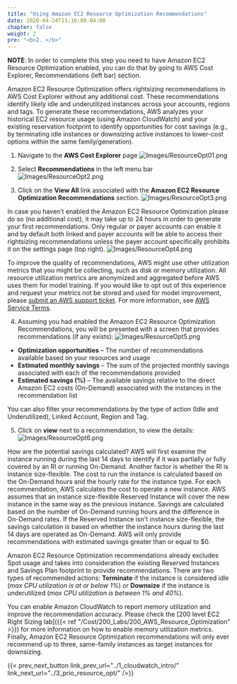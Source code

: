 ```yaml
---
title: "Using Amazon EC2 Resource Optimization Recommendations"
date: 2020-04-24T11:16:09-04:00
chapter: false
weight: 2
pre: "<b>2. </b>"
---
```


**NOTE**: In order to complete this step you need to have Amazon EC2 Resource Optimization enabled, you can do that by going to AWS Cost Explorer, Recommendations (left bar) section.

Amazon EC2 Resource Optimization offers rightsizing recommendations in AWS Cost Explorer without any additional cost. These recommendations identify likely idle and underutilized instances across your accounts, regions and tags. To generate these recommendations, AWS analyzes your historical EC2 resource usage (using Amazon CloudWatch) and your existing reservation footprint to identify opportunities for cost savings (e.g., by terminating idle instances or downsizing active instances to lower-cost options within the same family/generation).

1. Navigate to the **AWS Cost Explorer** page
![Images/ResourceOpt01.png](/Cost/100_AWS_Resource_Optimization/Images/ResourceOpt01.png)

2. Select **Recommendations** in the left menu bar
![Images/ResourceOpt2.png](/Cost/100_AWS_Resource_Optimization/Images/ResourceOpt02.png)

3. Click on the **View All** link associated with the **Amazon EC2 Resource Optimization Recommendations** section.
![Images/ResourceOpt3.png](/Cost/100_AWS_Resource_Optimization/Images/ResourceOpt03.png)

In case you haven’t enabled the Amazon EC2 Resource Optimization please do so (no additional cost), it may take up to 24 hours in order to generate your first recommendations. Only regular or payer accounts can enable it and by default both linked and payer accounts will be able to access their rightsizing recommendations unless the payer account specifically prohibits it on the settings page (top right).
![Images/ResourceOpt4.png](/Cost/100_AWS_Resource_Optimization/Images/ResourceOpt04.png)

To improve the quality of recommendations, AWS might use other utilization metrics that you might be collecting, such as disk or memory utilization. All resource utilization metrics are anonymized and aggregated before AWS uses them for model training. If you would like to opt out of this experience and request your metrics not be stored and used for model improvement, please [submit an AWS support ticket](https://docs.aws.amazon.com/awssupport/latest/user/getting-started.html). For more information, see [AWS Service Terms](https://aws.amazon.com/service-terms/).

4. Assuming you had enabled the Amazon EC2 Resource Optimization Recommendations, you will be presented with a screen that provides recommendations (if any exists):
![Images/ResourceOpt5.png](/Cost/100_AWS_Resource_Optimization/Images/ResourceOpt05.png)

- **Optimization opportunities** – The number of recommendations available based on your resources and usage
- **Estimated monthly savings** – The sum of the projected monthly savings associated with each of the recommendations provided
- **Estimated savings (%)** – The available savings relative to the direct Amazon EC2 costs (On-Demand) associated with the instances in the recommendation list

You can also filter your recommendations by the type of action (Idle and Underutilized), Linked Account, Region and Tag.

5. Click on **view** next to a recommendation, to view the details:
![Images/ResourceOpt6.png](/Cost/100_AWS_Resource_Optimization/Images/ResourceOpt06.png)

How are the potential savings calculated? AWS will first examine the instance running during the last 14 days to identify if it was partially or fully covered by an RI or running On-Demand. Another factor is whether the RI is instance size-flexible. The cost to run the instance is calculated based on the On-Demand hours and the hourly rate for the instance type. For each recommendation, AWS calculates the cost to operate a new instance. AWS assumes that an instance size-flexible Reserved Instance will cover the new instance in the same way as the previous instance. Savings are calculated based on the number of On-Demand running hours and the difference in On-Demand rates. If the Reserved Instance isn't instance size-flexible, the savings calculation is based on whether the instance hours during the last 14 days are operated as On-Demand. AWS will only provide recommendations with estimated savings greater than or equal to $0.

Amazon EC2 Resource Optimization recommendations already excludes Spot usage and takes into consideration the existing Reserved Instances and Savings Plan footprint to provide recommendations. There are two types of recommended actions: **Terminate** if the instance is considered idle (*max CPU utilization is at or below 1%*) or **Downsize** if the instance is underutilized (*max CPU utilization is between 1% and 40%*).

You can enable Amazon CloudWatch to report memory utilization and improve the recommendation accuracy. Please check the [200 level EC2 Right Sizing lab]({{< ref "/Cost/200_Labs/200_AWS_Resource_Optimization" >}}) for more information on how to enable memory utilization metrics. Finally, Amazon EC2 Resource Optimization recommendations will only ever recommend up to three, same-family instances as target instances for downsizing.

{{< prev_next_button link_prev_url="../1_cloudwatch_intro/" link_next_url="../3_prio_resource_opt/" />}}
